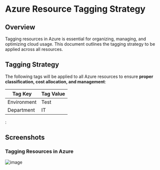 # Azure Resource Tagging Strategy

## Overview
Tagging resources in Azure is essential for organizing, managing, and optimizing cloud usage. This document outlines the tagging strategy to be applied across all resources.

## Tagging Strategy
The following tags will be applied to all Azure resources to ensure **proper classification, cost allocation, and management**:

| Tag Key     | Tag Value |
|------------|-----------|
| Environment | Test      |
| Department  | IT        |

:

## Screenshots
### Tagging Resources in Azure
![image](https://github.com/user-attachments/assets/a55ea335-246e-4cbc-b822-29a91ec0631e)


